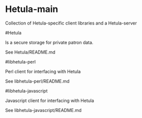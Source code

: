 # Hetula-main

Collection of Hetula-specific client libraries and a Hetula-server

#Hetula

Is a secure storage for private patron data.

See Hetula/README.md

#libhetula-perl

Perl client for interfacing with Hetula

See libhetula-perl/README.md

#libhetula-javascript

Javascript client for interfacing with Hetula

See libhetula-javascript/README.md

